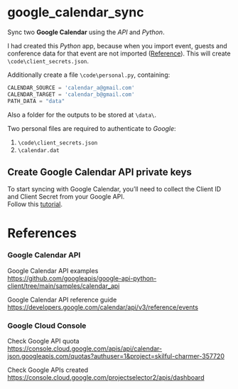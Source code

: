 # google_calendar_sync
Sync two **Google Calendar** using the *API* and *Python*.

I had created this *Python* app, because when you import event, guests and conference data for that event are not imported ([Reference](https://support.google.com/calendar/answer/37118)). This will create `\code\client_secrets.json`.

Additionally create a file `\code\personal.py`, containing:
```python
CALENDAR_SOURCE = 'calendar_a@gmail.com'
CALENDAR_TARGET = 'calendar_b@gmail.com'
PATH_DATA = "data"
```

Also a folder for the outputs to be stored at `\data\`.

Two personal files are required to authenticate to *Google*:
1. `\code\client_secrets.json`
2. `\calendar.dat`

## Create Google Calendar API private keys
To start syncing with Google Calendar, you’ll need to collect the Client ID and Client Secret from your Google API.\
Follow this [tutorial](https://simplyscheduleappointments.com/guides/google-api-credentials/).

# References
### Google Calendar API
Google Calendar API examples\
https://github.com/googleapis/google-api-python-client/tree/main/samples/calendar_api

Google Calendar API reference guide\
https://developers.google.com/calendar/api/v3/reference/events

### Google Cloud Console
Check Google API quota\
https://console.cloud.google.com/apis/api/calendar-json.googleapis.com/quotas?authuser=1&project=skilful-charmer-357720

Check Google APIs created\
https://console.cloud.google.com/projectselector2/apis/dashboard

